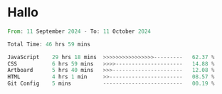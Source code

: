 # Hallo
<!--START_SECTION:waka-->

```rust
From: 11 September 2024 - To: 11 October 2024

Total Time: 46 hrs 59 mins

JavaScript    29 hrs 18 mins  >>>>>>>>>>>>>>>>---------   62.37 %
CSS           6 hrs 59 mins   >>>>---------------------   14.88 %
Artboard      5 hrs 40 mins   >>>----------------------   12.08 %
HTML          4 hrs 1 min     >>-----------------------   08.57 %
Git Config    5 mins          -------------------------   00.19 %
```

<!--END_SECTION:waka-->
